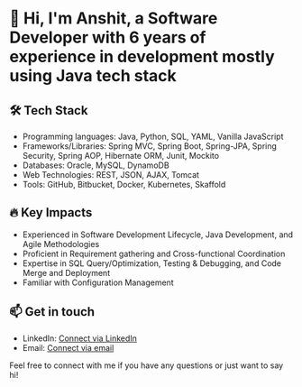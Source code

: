 <h1>👋 Hi, I'm Anshit, a Software Developer with 6 years of experience in development mostly using Java tech stack</h1>

<h2>🛠️ Tech Stack</h2>
<ul>
  <li>Programming languages: Java, Python, SQL, YAML, Vanilla JavaScript</li>
  <li>Frameworks/Libraries: Spring MVC, Spring Boot, Spring-JPA, Spring Security, Spring AOP, Hibernate ORM, Junit, Mockito</li>
  <li>Databases: Oracle, MySQL, DynamoDB</li>
  <li>Web Technologies: REST, JSON, AJAX, Tomcat</li>
  <li>Tools: GitHub, Bitbucket, Docker, Kubernetes, Skaffold</li>
</ul>

<h2>🔥 Key Impacts</h2>
<ul>
  <li>Experienced in Software Development Lifecycle, Java Development, and Agile Methodologies</li>
  <li>Proficient in Requirement gathering and Cross-functional Coordination</li>
  <li>Expertise in SQL Query/Optimization, Testing & Debugging, and Code Merge and Deployment</li>
  <li>Familiar with Configuration Management</li>
</ul>

<h2>📫 Get in touch</h2>
<ul>
  <li>LinkedIn: <a href="https://www.linkedin.com/in/anshitkumarsharma/">Connect via LinkedIn</a></li>
  <li>Email: <a href="mailto:anshitkumarsharma@yahoo.com">Connect via email</a></li>
</ul>

<p>Feel free to connect with me if you have any questions or just want to say hi!</p>





